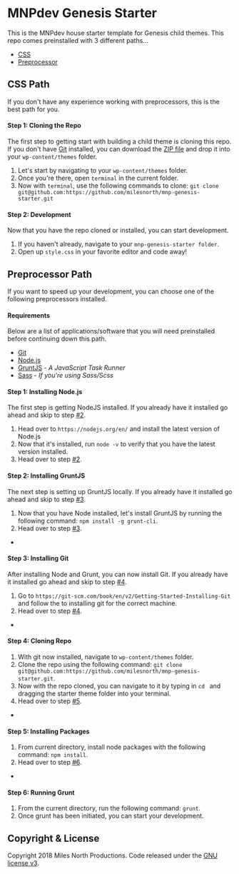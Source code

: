 # MNPdev Genesis Starter
This is the MNPdev house starter template for Genesis child themes. This repo comes preinstalled with 3 different paths...
- [CSS](#css-path)
- [Preprocessor](#preprocessor-path)

## CSS Path
If you don't have any experience working with preprocessors, this is the best path for you.

#### Step 1: Cloning the Repo
The first step to getting start with building a child theme is cloning this repo. If you don't have [Git](https://git-scm.com/book/en/v2/Getting-Started-Installing-Git) installed, you can download the [ZIP file](https://github.com/elegantthemes/mnp-genesis-starter/archive/master.zip) and drop it into your `wp-content/themes` folder.

1. Let's start by navigating to your `wp-content/themes` folder.
2. Once you're there, open `terminal` in the current folder.
3. Now with `terminal`, use the following commands to clone: `git clone git@github.com:https://github.com/milesnorth/mnp-genesis-starter.git`

#### Step 2: Development
Now that you have the repo cloned or installed, you can start development.

1. If you haven't already, navigate to your `mnp-genesis-starter folder`.
2. Open up `style.css` in your favorite editor and code away!


## Preprocessor Path
If you want to speed up your development, you can choose one of the following preprocessors installed.

#### Requirements
Below are a list of applications/software that you will need preinstalled before continuing down this path.
- [Git](https://git-scm.com/book/en/v2/Getting-Started-Installing-Git)
- [Node.js](http://nodejs.org/)
- [GruntJS](http://gruntjs.com/) - _A JavaScript Task Runner_
- [Sass](http://sass-lang.com/install) - _If you're using Sass/Scss_


#### Step 1: Installing Node.js
The first step is getting NodeJS installed. If you already have it installed go ahead and skip to step [#2](#step-2-installing-gruntjs).

1. Head over to `https://nodejs.org/en/` and install the latest version of Node.js
2. Now that it's installed, run `node -v` to verify that you have the latest version installed.
3. Head over to step [#2](#step-2-installing-gruntjs).


#### Step 2: Installing GruntJS
The next step is setting up GruntJS locally. If you already have it installed go ahead and skip to step [#3](#step-3-installing-git).

1. Now that you have Node installed, let's install GruntJS by running the following command: `npm install -g grunt-cli`.
2. Head over to step [#3](#step-3-installing-git).

-

#### Step 3: Installing Git
After installing Node and Grunt, you can now install Git. If you already have it installed go ahead and skip to step [#4](#step-4-cloning-repo).

1. Go to `https://git-scm.com/book/en/v2/Getting-Started-Installing-Git` and follow the to installing git for the correct machine.
2. Head over to step [#4](#step-4-cloning-repo).

-

#### Step 4: Cloning Repo
1. With git now installed, navigate to `wp-content/themes` folder.
2. Clone the repo using the following command: `git clone git@github.com:https://github.com/milesnorth/mnp-genesis-starter.git`.
3. Now with the repo cloned, you can navigate to it by typing in `cd ` and dragging the starter theme folder into your terminal.
3. Head over to step [#5](#step-5-installing-packages).

-

#### Step 5: Installing Packages
1. From current directory, install node packages with the following command: `npm install`.
2. Head over to step [#6](#step-6-running-grunt).

-

#### Step 6: Running Grunt
1. From the current directory, run the following command: `grunt`.
2. Once grunt has been initiated, you can start your development.

## Copyright & License
Copyright 2018 Miles North Productions. Code released under the [GNU license v3](http://www.gnu.org/licenses/gpl-3.0.html).

